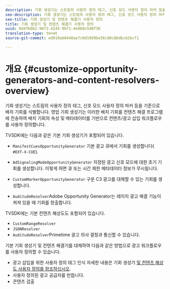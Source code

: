 ```yaml
---
description: 기회 생성기는 스트림의 사용자 정의 태그, 신호 모드 사용자 정의 마커 등을 기준으로 배치 기회를 식별합니다. 영업 기회 생성기는 이러한 배치 기회를 컨텐츠 해결 프로그램에 전송하여 배치 기회의 속성 및 메타데이터를 기반으로 컨텐츠/광고 삽입 워크플로우를 사용자 정의합니다.
seo-description: 기회 생성기는 스트림의 사용자 정의 태그, 신호 모드 사용자 정의 마커 등을 기준으로 배치 기회를 식별합니다. 영업 기회 생성기는 이러한 배치 기회를 컨텐츠 해결 프로그램에 전송하여 배치 기회의 속성 및 메타데이터를 기반으로 컨텐츠/광고 삽입 워크플로우를 사용자 정의합니다.
seo-title: 기회 생성기 및 컨텐츠 해결기 사용자 정의
title: 기회 생성기 및 컨텐츠 해결기 사용자 정의
uuid: 0d4fb0b2-98f3-4245-9bf1-4e968c5d0f36
translation-type: tm+mt
source-git-commit: ed910a60440ae7c0d19d9be56c80c8bdbc62bcf1

---
```



# 개요 {#customize-opportunity-generators-and-content-resolvers-overview}

기회 생성기는 스트림의 사용자 정의 태그, 신호 모드 사용자 정의 마커 등을 기준으로 배치 기회를 식별합니다. 영업 기회 생성기는 이러한 배치 기회를 컨텐츠 해결 프로그램에 전송하여 배치 기회의 속성 및 메타데이터를 기반으로 컨텐츠/광고 삽입 워크플로우를 사용자 정의합니다.

TVSDK에는 다음과 같은 기본 기회 생성기가 포함되어 있습니다.

* `ManifestCuesOpportunityGenerator` 기본 광고 큐에서 기회를 생성합니다( `#EXT-X-CUE`).

* `AdSignalingModeOpportunityGenerator` 지정된 광고 신호 모드에 대한 초기 기회를 생성합니다. 이렇게 하면 큐 또는 시간 제한 메타데이터 정보가 무시됩니다.
* `CustomMarkerOpportunityGenerator` 구운 C3 광고를 대체할 수 있는 기회를 생성합니다.
* `AuditudeResolver`Adobe Opportunity Generator는 레이지 광고 해결 기능이 켜져 있을 때 기회를 창출합니다.

TVSDK에는 기본 컨텐츠 해상도도 포함되어 있습니다.

* `CustomRangeResolver`
* `JSONResolver`
* `AuditudeResolver`Primetime 광고 의사 결정과 통신할 수 있습니다.

기본 기회 생성기 및 컨텐츠 해결기를 대체하여 다음과 같은 방법으로 광고 워크플로우를 사용자 정의할 수 있습니다.

* 광고 삽입을 위한 사용자 정의 태그 인식 자세한 내용은 기회 생성기 [및 컨텐츠 해상도 사용자 정의를 참조하십시오](../../../../tvsdk-3x-android-prog/android-3x-advertising/ad-insertion/content-resolver/android-3x-content-resolver.md).
* 사용자 정의된 광고 공급자를 만듭니다.
* 콘텐츠 검출
